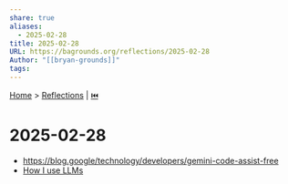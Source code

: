 ```yaml
---
share: true
aliases:
  - 2025-02-28
title: 2025-02-28
URL: https://bagrounds.org/reflections/2025-02-28
Author: "[[bryan-grounds]]"
tags: 
---
```

[Home](../index.md) > [Reflections](./index.md) | [⏮️](./2025-02-26.md)  
# 2025-02-28  
- https://blog.google/technology/developers/gemini-code-assist-free  
- [How I use LLMs](../videos/how-i-use-llms.md)  
